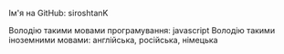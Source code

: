Ім'я на GitHub: siroshtanK

Володію такими мовами програмування: javascript
Володію такими іноземними мовами: англійська, російська, німецька
